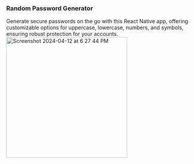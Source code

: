 ### Random Password Generator

Generate secure passwords on the go with this React Native app, offering customizable options for uppercase, lowercase, numbers, and symbols, ensuring robust protection for your accounts.
<img width="324" alt="Screenshot 2024-04-12 at 6 27 44 PM" src="https://github.com/gulfam-dev/reactnative-password-generator/assets/146335824/87c82fda-945e-4c82-bdb0-21c2cfd730a5">
